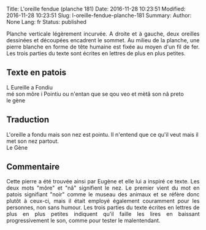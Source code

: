 Title: L'oreille fendue (planche 181)
Date: 2016-11-28 10:23:51
Modified: 2016-11-28 10:23:51
Slug: l-oreille-fendue-planche-181
Summary: 
Author: None
Lang: fr
Status: published

<img style="float: left;" alt="" src="{static}/images/planche_181.png"><p style="text-align:justify;">Planche verticale légèrement incurvée. A droite et à gauche, deux oreilles dessinées et découpées encadrent le sommet. Au milieu de la planche, une pierre blanche en forme de tête humaine est fixée au moyen d'un fil de fer. Les trois parties du texte sont écrites en lettres de plus en plus petites.</p>

## Texte en patois
L Eureille a Fondiu  
mé son môre i Pointiu 
   ou n'entan que se qou veo et mètâ son nâ preto   
      le  gène

## Traduction
L'oreille a fondu 
mais son nez est pointu.
 Il n'entend que ce qu'il veut  mais il met son nez partout.   
 Le Gène

## Commentaire
<p style="text-align:justify;">Cette pierre a été trouvée ainsi par Eugène et elle lui a inspiré ce texte.
Les deux mots "môre" et "nâ" signifient le nez. Le premier vient du mot en patois signifiant "noir" comme le museau des animaux et se réfère donc plutôt à ceux-ci, mais il était employé également couramment pour les personnes, non sans humour.
Les trois parties du texte écrites en lettres de plus en plus petites indiquent qu'il faille les lires en baissant progressivement le son, comme pour tester le malentendant.  </p>



            
          
